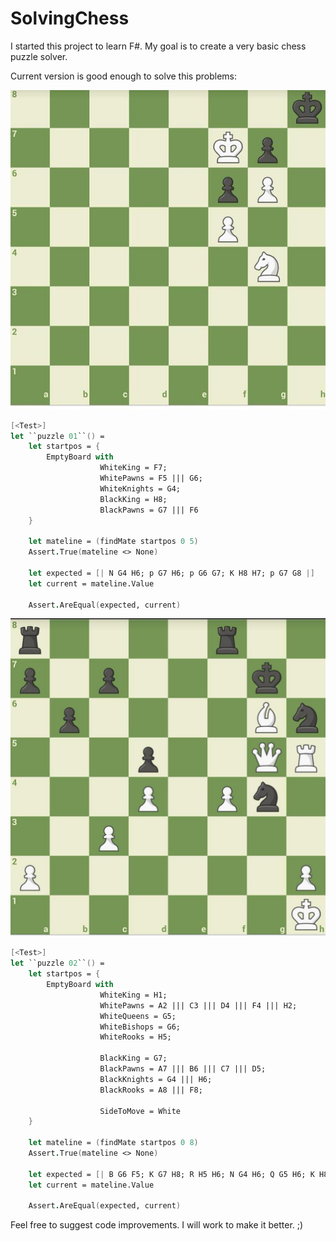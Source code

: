 SolvingChess
============

I started this project to learn F#. My goal is to create a very basic chess puzzle solver.

Current version is good enough to solve this problems:

![puzzle #01](/assets/01.jpg)

````fsharp
[<Test>]
let ``puzzle 01``() =
    let startpos = { 
        EmptyBoard with 
                    WhiteKing = F7;
                    WhitePawns = F5 ||| G6;
                    WhiteKnights = G4;
                    BlackKing = H8;
                    BlackPawns = G7 ||| F6
    }

    let mateline = (findMate startpos 0 5)
    Assert.True(mateline <> None)

    let expected = [| N G4 H6; p G7 H6; p G6 G7; K H8 H7; p G7 G8 |]
    let current = mateline.Value

    Assert.AreEqual(expected, current)

````

![puzzle #02](/assets/02.jpg)

````fsharp
[<Test>]
let ``puzzle 02``() =
    let startpos = { 
        EmptyBoard with 
                    WhiteKing = H1;
                    WhitePawns = A2 ||| C3 ||| D4 ||| F4 ||| H2;
                    WhiteQueens = G5;
                    WhiteBishops = G6;
                    WhiteRooks = H5;
                
                    BlackKing = G7;
                    BlackPawns = A7 ||| B6 ||| C7 ||| D5;
                    BlackKnights = G4 ||| H6;
                    BlackRooks = A8 ||| F8;

                    SideToMove = White
    }

    let mateline = (findMate startpos 0 8)
    Assert.True(mateline <> None)

    let expected = [| B G6 F5; K G7 H8; R H5 H6; N G4 H6; Q G5 H6; K H8 G8; Q H6 H7 |]
    let current = mateline.Value

    Assert.AreEqual(expected, current)
````

Feel free to suggest code improvements. I will work to make it better. ;)
